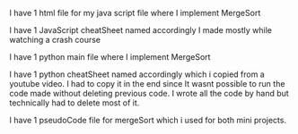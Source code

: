 I have 1 html file for my java script file where I implement MergeSort

I have 1 JavaScript cheatSheet named accordingly I made mostly while watching a crash course 

I have 1 python main file where I implement MergeSort

I have 1 python cheatSheet named accordingly which i copied from a youtube video. I had to copy it in the end since It wasnt possible to run the code made without deleting previous code. I wrote all the code by hand but technically had to delete most of it.

I have 1 pseudoCode file for mergeSort which i used for both mini projects.


